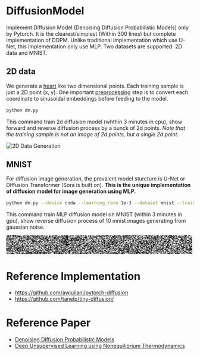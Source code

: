 # DiffusionModel
Implement Diffusion Model (Denoising Diffusion Probabilistic Models) only by Pytorch. It is the clearest/simplest (Within 300 lines) but complete implementation of DDPM. Unlike traditional implementation which use U-Net, this implementation only use MLP. Two datasets are supported: 2D data and MNIST.

## 2D data
We generate a [heart](https://mathworld.wolfram.com/HeartCurve.html) like two dimensional points. Each training sample is just a 2D point (x, y). One important [preprocessing](https://arxiv.org/abs/2006.10739) step is to convert each coordinate to sinusoidal embeddings before feeding to the model. 

```bash
python dm.py
```
This command train 2d diffusion model (whthin 3 minutes in cpu), show forward and reverse diffusion process by a bunck of 2d points. *Note that the training sample is not an image of 2d points, but a single 2d point.*

![2D Data Generation](images/animation_2d.gif)

## MNIST
For diffusion image generation, the prevalent model sturcture is U-Net or Diffusion Transformer (Sora is built on). **This is the unique implementation of diffusion model for image generation using MLP.** 

```bash
python dm.py --device cuda --learning_rate 1e-3 --dataset mnist --train_batch_size 128 --eval_batch_size 10 --num_epochs 200  --num_timesteps 1000 --embedding_size 100 --hidden_size 2048 --hidden_layers 5 --show_image_step 50
```
This command train MLP diffusion model on MNIST (within 3 minutes in gpu), show reverse diffusion process of 10 mnist images generating from gaussian noise. 


<img src="images/animation_mnist.gif" alt="drawing" width="500"/>

# Reference Implementation
- https://github.com/awjuliani/pytorch-diffusion
- https://github.com/tanelp/tiny-diffusion/

# Reference Paper
- [Denoising Diffusion Probabilistic Models](https://arxiv.org/abs/2006.11239)
- [Deep Unsupervised Learning using Nonequilibrium Thermodynamics](https://arxiv.org/abs/1503.03585)
